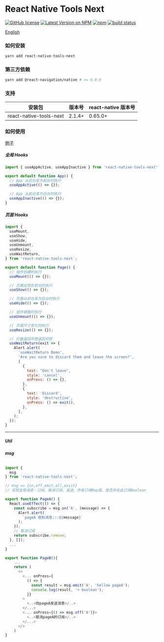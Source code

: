 # React Native Tools Next

[![GitHub license](https://img.shields.io/badge/license-MIT-blue.svg)](https://github.com/name-q/react-native-tools-next/blob/master/LICENSE)
[![Latest Version on NPM](https://img.shields.io/npm/v/react-native-tools-next.svg)](https://npmjs.com/package/react-native-tools-next)
[![npm](https://img.shields.io/npm/dt/react-native-tools-next.svg)](https://www.npmjs.com/package/react-native-tools-next)
[![build status](https://github.com/name-q/react-native-tools-next/actions/workflows/test.yml/badge.svg?branch=master)](https://github.com/name-q/react-native-tools-next/actions/workflows/test.yml)

[English](./README.md)

### 如何安装

```sh
yarn add react-native-tools-next
```

### 第三方依赖

```sh
yarn add @react-navigation/native # >= 6.0.0
```

### 支持

| 安装包                  | 版本号 | react-native 版本号 |
| ----------------------- | ------ | ------------------- |
| react-native-tools-next | 2.1.4+ | 0.65.0+             |

### 如何使用

[例子](https://github.com/Chooin/react-native-tools-next-example)

##### 全局 Hooks

```js
import { useAppActive, useAppInactive } from 'react-native-tools-next';

export default function App() {
  // App 从后台变为前台时执行
  useAppActive(() => {});

  // App 从前台变为后台时执行
  useAppInactive(() => {});
}
```

##### 页面 Hooks

```js
import {
  useMount,
  useShow,
  useHide,
  useUnmount,
  useResize,
  useWaitReturn,
} from 'react-native-tools-next';

export default function Page() {
  // 组件创建时执行
  useMount(() => {});

  // 页面出现在前台时执行
  useShow(() => {});

  // 页面从前台变为后台时执行
  useHide(() => {});

  // 组件销毁时执行
  useUnmount(() => {});

  // 页面尺寸变化时执行
  useResize(() => {});

  // 拦截返回并使返回可控
  useWaitReturn(exit => {
    Alert.alert(
      'useWaitReturn Demo',
      'Are you sure to discard them and leave the screen?',
      [
        {
          text: "Don't leave",
          style: 'cancel',
          onPress: () => {},
        },
        {
          text: 'Discard',
          style: 'destructive',
          onPress: () => exit(),
        },
      ],
    );
  });
}
```

---

##### Util

###### **msg**

```js
import {
  msg
} from 'react-native-tools-next';

// msg => {on,off,emit,all,exist}
// 实现全局消息：订阅、取消订阅、发送、所有订阅Map值、是否存在此订阅Boolean

export function PageA() {
  React.useEffect(() => {
    const subscribe = msg.on('A', (message) => {
      Alert.alert(
        `pageA 收到消息:::${message}`
      );
    });
    // 取消订阅
    return subscribe.remove;
  }, []);
  ...
}

export function PageB(){
    ...
    return (
      <>
        <... onPress={
          () => {
            const result = msg.emit('A', 'hellow pageA');
            console.log(result, '< boolean');
          }}
        >
          <..>向pageA发送消息</..>
        </...>
        <... onPress={() => msg.off('A')}>
          <..>取消pageA的订阅</..>
        </...>
      </>
    )
}
```
